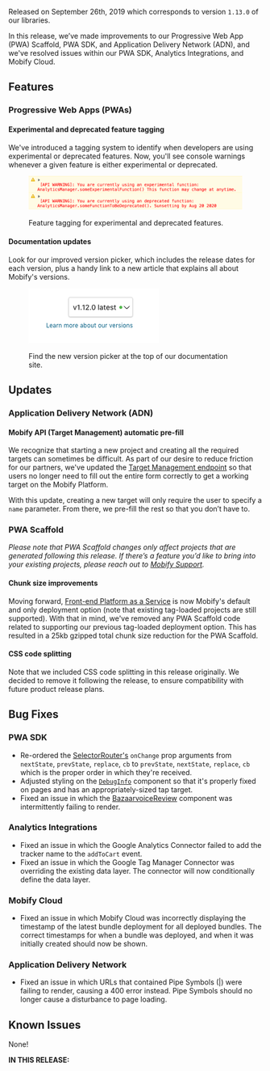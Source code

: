 Released on September 26th, 2019 which corresponds to version `1.13.0` of our libraries.

In this release, we’ve made improvements to our Progressive Web App (PWA) Scaffold, PWA SDK, and Application Delivery Network (ADN), and we've resolved issues within our PWA SDK, Analytics Integrations, and Mobify Cloud.

## <span class="c-label c--features">Features</span>

### Progressive Web Apps (PWAs)

#### Experimental and deprecated feature tagging
We've introduced a tagging system to identify when developers are using experimental or deprecated features. Now, you'll see console warnings whenever a given feature is either experimental or deprecated.

<figure class="u-text-align-center">

  ![Feature Tagging](images/feature-tagging.png)
  <figcaption>Feature tagging for experimental and deprecated features.</figcaption>

</figure>

#### Documentation updates
Look for our improved version picker, which includes the release dates for each version, plus a handy link to a new article that explains all about Mobify's versions.

<figure class="u-text-align-center">

  ![Mobify's New Version Picker](images/version-picker.png)
  <figcaption>Find the new version picker at the top of our documentation site.</figcaption>

</figure>

## <span class="c-label c--updates">Updates</span>

### Application Delivery Network (ADN)

#### Mobify API (Target Management) automatic pre-fill
We recognize that starting a new project and creating all the required targets can sometimes be difficult. As part of our desire to reduce friction for our partners, we've updated the [Target Management endpoint](../../../progressive-web/latest/guides/mobify-api/) so that users no longer need to fill out the entire form correctly to get a working target on the Mobify Platform.

With this update, creating a new target will only require the user to specify a `name` parameter. From there, we pre-fill the rest so that you don’t have to.

### PWA Scaffold
*Please note that PWA Scaffold changes only affect projects that are generated following this release. If there’s a feature you’d like to bring into your existing projects, please reach out to [Mobify Support](https://support.mobify.com/).*

#### Chunk size improvements
Moving forward, [Front-end Platform as a Service](https://www.mobify.com/front-end-as-a-service/) is now Mobify's default and only deployment option (note that existing tag-loaded projects are still supported). With that in mind, we've removed any PWA Scaffold code related to supporting our previous tag-loaded deployment option. This has resulted in a 25kb gzipped total chunk size reduction for the PWA Scaffold.

#### CSS code splitting
Note that we included CSS code splitting in this release originally. We decided to remove it following the release, to ensure compatibility with future product release plans.

## <span class="c-label c--bugs">Bug Fixes</span>

### PWA SDK
- Re-ordered the [SelectorRouter's](https://docs.mobify.com/progressive-web/latest/guides/routing/) `onChange` prop arguments from `nextState`, `prevState`, `replace`, `cb` to `prevState`, `nextState`, `replace`, `cb` which is the proper order in which they're received.
- Adjusted styling on the [`DebugInfo`](https://docs.mobify.com/progressive-web/latest/components/#!/DebugInfo) component so that it's properly fixed on pages and has an appropriately-sized tap target.
- Fixed an issue in which the [BazaarvoiceReview](https://docs.mobify.com/progressive-web/latest/components/#!/BazaarvoiceReview) component was intermittently failing to render.

### Analytics Integrations
- Fixed an issue in which the Google Analytics Connector failed to add the tracker name to the `addToCart` event.
- Fixed an issue in which the Google Tag Manager Connector was overriding the existing data layer. The connector will now conditionally define the data layer.

### Mobify Cloud
- Fixed an issue in which Mobify Cloud was incorrectly displaying the timestamp of the latest bundle deployment for all deployed bundles. The correct timestamps for when a bundle was deployed, and when it was initially created should now be shown.

### Application Delivery Network
- Fixed an issue in which URLs that contained Pipe Symbols (|) were failing to render, causing a 400 error instead. Pipe Symbols should no longer cause a disturbance to page loading.


## <span class="c-label c--known">Known Issues</span>

None!

<div id="toc"><p class="u-text-size-smaller u-margin-start u-margin-bottom"><b>IN THIS RELEASE:</b></p></div>
